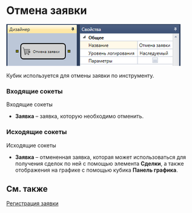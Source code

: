 # Отмена заявки

![Designer Cancellations 00](../images/Designer_Cancellations_00.png)

Кубик используется для отмены заявки по инструменту.

### Входящие сокеты

Входящие сокеты

- **Заявка** – заявка, которую необходимо отменить.

### Исходящие сокеты

Исходящие сокеты

- **Заявка** – отмененная заявка, которая может использоваться для получения сделок по ней с помощью элемента **Сделки**, а также отображения на графике с помощью кубика **Панель графика**.

## См. также

[Регистрация заявки](Designer_Position_opening.md)
